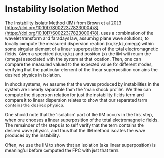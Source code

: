 # Instability Isolation Method

The Instability Isolate Method (IIM) from Brown et al 2023 [https://doi.org/10.1017/S0022377823000478](https://doi.org/10.1017/S0022377823000478), uses a combination of the wavelet transform and faradays law, assuming plane wave solutions, to locally compute the measured dispersion relation (kx,ky,kz,omega) within some singular element of a linear superposition of the total electromagnetic fields. Given a specified (kx,ky,kz) and position (x) the IIM will return the (omega) associated with the system at that location. Then, one can compare the measured valued to the expected value for different modes, verifying that the particular element of the linear superposition contains the desired physics in isolation.

In shock systems, we assume that the waves produced by instabilities in the system are linearly separable from the 'main shock profile'. We then can compute the dispersion relation for just the instability fields term and compare it to linear dispersion relates to show that our separated term contains the desired physics.

One should note that the 'isolation' part of the IIM occurs in the first step, when one chooses a linear superposition of the total electromagnetic fields. The remainder of the steps is to self verify that the term contains the desired wave physics, and thus that the IIM method isolates the wave produced by the instability.

Often, we use the IIM to show that an isolation (aka linear superposition) is meaningful before computed the FPC with just that term.
